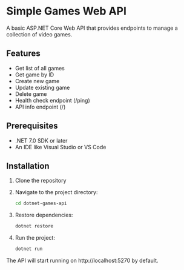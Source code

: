 # Simple Games Web API

A basic ASP.NET Core Web API that provides endpoints to manage a collection of video games.

## Features

- Get list of all games
- Get game by ID
- Create new game
- Update existing game
- Delete game
- Health check endpoint (/ping)
- API info endpoint (/)

## Prerequisites

- .NET 7.0 SDK or later
- An IDE like Visual Studio or VS Code

## Installation

1. Clone the repository
2. Navigate to the project directory:
   ```bash
   cd dotnet-games-api
   ```

3. Restore dependencies:
   ```bash
   dotnet restore
   ```

4. Run the project:
   ```bash
   dotnet run
   ```

The API will start running on http://localhost:5270 by default.